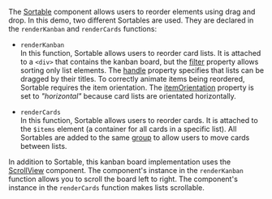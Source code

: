 The [Sortable](/Documentation/ApiReference/UI_Components/dxSortable/) component allows users to reorder elements using drag and drop. In this demo, two different Sortables are used. They are declared in the `renderKanban` and `renderCards` functions:

- `renderKanban`        
In this function, Sortable allows users to reorder card lists. It is attached to a `<div>` that contains the kanban board, but the [filter](/Documentation/ApiReference/UI_Components/dxSortable/Configuration/#filter) property allows sorting only list elements. The [handle](/Documentation/ApiReference/UI_Components/dxSortable/Configuration/#handle) property specifies that lists can be dragged by their titles. To correctly animate items being reordered, Sortable requires the item orientation. The [itemOrientation](/Documentation/ApiReference/UI_Components/dxSortable/Configuration/#itemOrientation) property is set to *"horizontal"* because card lists are orientated horizontally.

- `renderCards`         
In this function, Sortable allows users to reorder cards. It is attached to the `$items` element (a container for all cards in a specific list). All Sortables are added to the same [group](/Documentation/ApiReference/UI_Components/dxSortable/Configuration/#group) to allow users to move cards between lists.

In addition to Sortable, this kanban board implementation uses the [ScrollView](/Demos/WidgetsGallery/Demo/ScrollView/Overview/) component. The component's instance in the `renderKanban` function allows you to scroll the board left to right. The component's instance in the `renderCards` function makes lists scrollable.